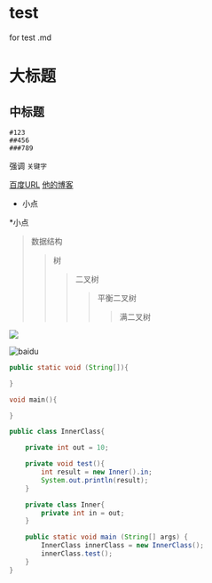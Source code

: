 # test
for test .md

大标题
===
中标题
-----

    #123
    ##456
    ###789
  
强调 `关键字`

[百度URL](www.baidu.com)
[他的博客](http://blog.csdn.net/guodongxiaren "悬停显示")

* 小点

*小点

>数据结构
>>树
>>>二叉树
>>>>平衡二叉树
>>>>>满二叉树

![](http://www.baidu.com/img/bdlogo.gif)

![baidu](http://www.baidu.com/img/bdlogo.gif)

```java
public static void (String[]){

}

```
```cpp
void main(){

}
```
``` java
public class InnerClass{

    private int out = 10;

    private void test(){
        int result = new Inner().in;
        System.out.println(result);
    }

    private class Inner{
        private int in = out;
    }

    public static void main (String[] args) {
        InnerClass innerClass = new InnerClass();
        innerClass.test();
    }
}
```
